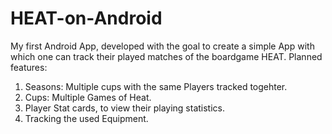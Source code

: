 # HEAT-on-Android
My first Android App, developed with the goal to create a simple App with which one can track their played matches of the boardgame HEAT.
Planned features:
1. Seasons: Multiple cups with the same Players tracked togehter.
2. Cups: Multiple Games of Heat.
3. Player Stat cards, to view their playing statistics.
4. Tracking the used Equipment.
